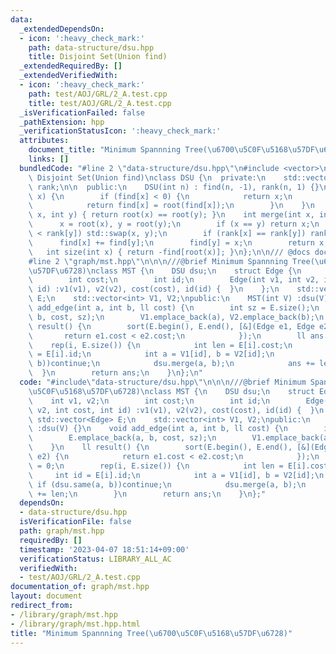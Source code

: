 ```yaml
---
data:
  _extendedDependsOn:
  - icon: ':heavy_check_mark:'
    path: data-structure/dsu.hpp
    title: Disjoint Set(Union find)
  _extendedRequiredBy: []
  _extendedVerifiedWith:
  - icon: ':heavy_check_mark:'
    path: test/AOJ/GRL/2_A.test.cpp
    title: test/AOJ/GRL/2_A.test.cpp
  _isVerificationFailed: false
  _pathExtension: hpp
  _verificationStatusIcon: ':heavy_check_mark:'
  attributes:
    document_title: "Minimum Spannning Tree(\u6700\u5C0F\u5168\u57DF\u6728)"
    links: []
  bundledCode: "#line 2 \"data-structure/dsu.hpp\"\n#include <vector>\n\n/// @brief\
    \ Disjoint Set(Union find)\nclass DSU {\n  private:\n    std::vector<int> find,\
    \ rank;\n\n  public:\n    DSU(int n) : find(n, -1), rank(n, 1) {}\n\n    int root(int\
    \ x) {\n        if (find[x] < 0) {\n            return x;\n        } else {\n\
    \            return find[x] = root(find[x]);\n        }\n    }\n    bool same(int\
    \ x, int y) { return root(x) == root(y); }\n    int merge(int x, int y) {\n  \
    \      x = root(x), y = root(y);\n        if (x == y) return x;\n        if (rank[x]\
    \ < rank[y]) std::swap(x, y);\n        if (rank[x] == rank[y]) rank[x]++;\n  \
    \      find[x] += find[y];\n        find[y] = x;\n        return x;\n    }\n \
    \   int size(int x) { return -find[root(x)]; }\n};\n\n/// @docs docs/data-structure/dsu.md\n\
    #line 2 \"graph/mst.hpp\"\n\n\n///@brief Minimum Spannning Tree(\u6700\u5C0F\u5168\
    \u57DF\u6728)\nclass MST {\n    DSU dsu;\n    struct Edge {\n        int v1, v2;\n\
    \        int cost;\n        int id;\n        Edge(int v1, int v2, int cost, int\
    \ id) :v1(v1), v2(v2), cost(cost), id(id) {  }\n    };\n    std::vector<Edge>\
    \ E;\n    std::vector<int> V1, V2;\npublic:\n    MST(int V) :dsu(V) {}\n    void\
    \ add_edge(int a, int b, ll cost) {\n        int sz = E.size();\n        E.emplace_back(a,\
    \ b, cost, sz);\n        V1.emplace_back(a), V2.emplace_back(b);\n    }\n    ll\
    \ result() {\n        sort(E.begin(), E.end(), [&](Edge e1, Edge e2) {\n     \
    \       return e1.cost < e2.cost;\n            });\n        ll ans = 0;\n    \
    \    rep(i, E.size()) {\n            int len = E[i].cost;\n            int id\
    \ = E[i].id;\n            int a = V1[id], b = V2[id];\n            if (dsu.same(a,\
    \ b))continue;\n            dsu.merge(a, b);\n            ans += len;\n      \
    \  }\n        return ans;\n    }\n};\n"
  code: "#include\"data-structure/dsu.hpp\"\n\n\n///@brief Minimum Spannning Tree(\u6700\
    \u5C0F\u5168\u57DF\u6728)\nclass MST {\n    DSU dsu;\n    struct Edge {\n    \
    \    int v1, v2;\n        int cost;\n        int id;\n        Edge(int v1, int\
    \ v2, int cost, int id) :v1(v1), v2(v2), cost(cost), id(id) {  }\n    };\n   \
    \ std::vector<Edge> E;\n    std::vector<int> V1, V2;\npublic:\n    MST(int V)\
    \ :dsu(V) {}\n    void add_edge(int a, int b, ll cost) {\n        int sz = E.size();\n\
    \        E.emplace_back(a, b, cost, sz);\n        V1.emplace_back(a), V2.emplace_back(b);\n\
    \    }\n    ll result() {\n        sort(E.begin(), E.end(), [&](Edge e1, Edge\
    \ e2) {\n            return e1.cost < e2.cost;\n            });\n        ll ans\
    \ = 0;\n        rep(i, E.size()) {\n            int len = E[i].cost;\n       \
    \     int id = E[i].id;\n            int a = V1[id], b = V2[id];\n           \
    \ if (dsu.same(a, b))continue;\n            dsu.merge(a, b);\n            ans\
    \ += len;\n        }\n        return ans;\n    }\n};"
  dependsOn:
  - data-structure/dsu.hpp
  isVerificationFile: false
  path: graph/mst.hpp
  requiredBy: []
  timestamp: '2023-04-07 18:51:14+09:00'
  verificationStatus: LIBRARY_ALL_AC
  verifiedWith:
  - test/AOJ/GRL/2_A.test.cpp
documentation_of: graph/mst.hpp
layout: document
redirect_from:
- /library/graph/mst.hpp
- /library/graph/mst.hpp.html
title: "Minimum Spannning Tree(\u6700\u5C0F\u5168\u57DF\u6728)"
---
```

